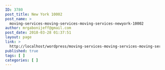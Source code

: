```yaml
---
ID: 3780
post_title: New York 10002
post_name: >
  moving-services-moving-services-moving-services-newyork-10002
author: mrgabonijeff@gmail.com
post_date: 2018-03-28 01:37:51
layout: page
link: >
  http://localhost/wordpress/moving-services-moving-services-moving-services-newyork-10002/
published: true
tags: [ ]
categories: [ ]
---
```

